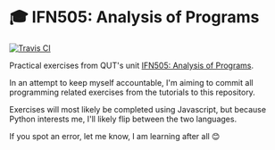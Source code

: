 # 🎓 IFN505: Analysis of Programs

[![Travis CI](https://travis-ci.org/brendo/ifn505.svg?branch=master)](https://travis-ci.org/brendo/ifn505)

Practical exercises from QUT's unit [IFN505: Analysis of Programs](https://www.qut.edu.au/study/unit?unitCode=IFN505).

In an attempt to keep myself accountable, I'm aiming to commit all programming related exercises from the tutorials to this repository.

Exercises will most likely be completed using Javascript, but because Python interests me, I'll likely flip between the two languages.

If you spot an error, let me know, I am learning after all 😊
